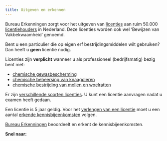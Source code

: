 ```yaml
---
title: Uitgeven en erkennen
---
```

Bureau Erkenningen zorgt voor het uitgeven van [licenties](/licenties) aan ruim 50.000 [licentiehouders](/wat-wij-doen/licentiehouders) in Nederland. Deze licenties worden ook wel ‘Bewijzen van Vakbekwaamheid’ genoemd. 

Bent u een particulier die op eigen erf bestrijdingsmiddelen wilt gebruiken? Dan heeft u **geen** licentie nodig.

Licenties zijn **verplicht** wanneer u als professioneel (bedrijfsmatig) bezig bent met:

* [chemische gewasbescherming](/licenties/welke-licenties-zijn-er/gewasbescherming)
* [chemische beheersing van knaagdieren](/licenties/welke-licenties-zijn-er/knaagdierbeheersing)
* [chemische bestrijding van mollen en woelratten](/licenties/welke-licenties-zijn-er/bestrijding-mollen-en-woelratten)

Er zijn [verschillende soorten licenties](/licenties/welke-licenties-zijn-er). U kunt een licentie aanvragen nadat u examen heeft gedaan.

Een licentie is 5 jaar geldig. Voor het [verlengen van een licentie](/licenties/licentie-verlengen) moet u een aantal [erkende kennisbijeenkomsten](/bijeenkomsten) volgen.

[Bureau Erkenningen](wat-wij-doen/bureau-erkenningen) beoordeelt en erkent de kennisbijeenkomsten. 

**Snel naar:**

<link-container>
<link-button link='{"name": "Welke licentie heb ik nodig?","url": "/licenties/licentie-tool"}'></link-button>

<link-button link='{"name": "Licentie aanvragen","url": "/licenties/licentie-aanvragen"}'></link-button>
</link-container>

<link-container>
<link-button link='{"name": "Licentie verlengen","url": "/licenties/licentie-verlengen"}'></link-button>
</link-container>
